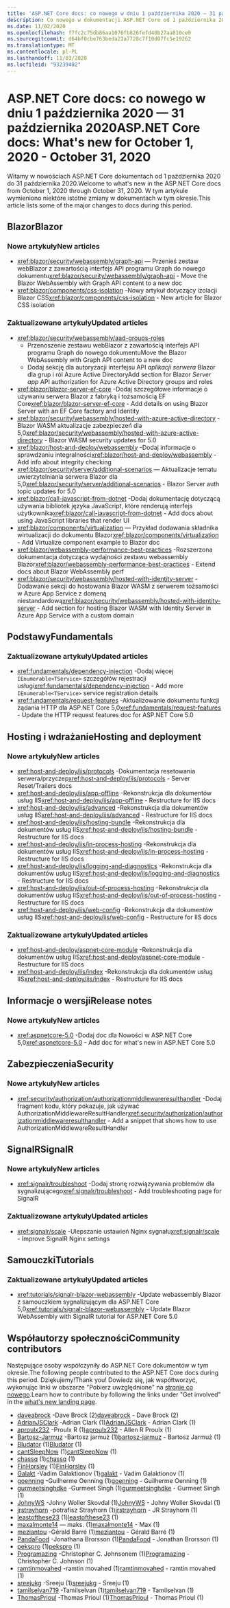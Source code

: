 ```yaml
---
title: 'ASP.NET Core docs: co nowego w dniu 1 października 2020 — 31 października 2020'
description: Co nowego w dokumentacji ASP.NET Core od 1 października 2020 – 31 października 2020.
ms.date: 11/02/2020
ms.openlocfilehash: f7fc2c75db86aa1076fb826fefd40b27aa810ce0
ms.sourcegitcommit: d64bf0cbe763beda22a7728c7f10d07fc5e19262
ms.translationtype: MT
ms.contentlocale: pl-PL
ms.lasthandoff: 11/03/2020
ms.locfileid: "93239402"
---
```

# <a name="aspnet-core-docs-whats-new-for-october-1-2020---october-31-2020"></a><span data-ttu-id="6b102-103">ASP.NET Core docs: co nowego w dniu 1 października 2020 — 31 października 2020</span><span class="sxs-lookup"><span data-stu-id="6b102-103">ASP.NET Core docs: What's new for October 1, 2020 - October 31, 2020</span></span>

<span data-ttu-id="6b102-104">Witamy w nowościach ASP.NET Core dokumentach od 1 października 2020 do 31 października 2020.</span><span class="sxs-lookup"><span data-stu-id="6b102-104">Welcome to what's new in the ASP.NET Core docs from October 1, 2020 through October 31, 2020.</span></span> <span data-ttu-id="6b102-105">W tym artykule wymieniono niektóre istotne zmiany w dokumentach w tym okresie.</span><span class="sxs-lookup"><span data-stu-id="6b102-105">This article lists some of the major changes to docs during this period.</span></span>

## <a name="blazor"></a><span data-ttu-id="6b102-106">Blazor</span><span class="sxs-lookup"><span data-stu-id="6b102-106">Blazor</span></span>

### <a name="new-articles"></a><span data-ttu-id="6b102-107">Nowe artykuły</span><span class="sxs-lookup"><span data-stu-id="6b102-107">New articles</span></span>

- <span data-ttu-id="6b102-108"><xref:blazor/security/webassembly/graph-api> — Przenieś zestaw webBlazor z zawartością interfejs API programu Graph do nowego dokumentu</span><span class="sxs-lookup"><span data-stu-id="6b102-108"><xref:blazor/security/webassembly/graph-api> - Move the Blazor WebAssembly with Graph API content to a new doc</span></span>
- <span data-ttu-id="6b102-109"><xref:blazor/components/css-isolation> -Nowy artykuł dotyczący izolacji Blazor CSS</span><span class="sxs-lookup"><span data-stu-id="6b102-109"><xref:blazor/components/css-isolation> - New article for Blazor CSS isolation</span></span>

### <a name="updated-articles"></a><span data-ttu-id="6b102-110">Zaktualizowane artykuły</span><span class="sxs-lookup"><span data-stu-id="6b102-110">Updated articles</span></span>

- <xref:blazor/security/webassembly/aad-groups-roles>
  - <span data-ttu-id="6b102-111">Przenoszenie zestawu webBlazor z zawartością interfejs API programu Graph do nowego dokumentu</span><span class="sxs-lookup"><span data-stu-id="6b102-111">Move the Blazor WebAssembly with Graph API content to a new doc</span></span>
  - <span data-ttu-id="6b102-112">Dodaj sekcję dla autoryzacji interfejsu API *aplikacji serwera* Blazor dla grup i ról Azure Active Directory</span><span class="sxs-lookup"><span data-stu-id="6b102-112">Add section for Blazor *Server app* API authorization for Azure Active Directory groups and roles</span></span>
- <span data-ttu-id="6b102-113"><xref:blazor/blazor-server-ef-core> -Dodaj szczegółowe informacje o używaniu serwera Blazor z fabryką i tożsamością EF Core</span><span class="sxs-lookup"><span data-stu-id="6b102-113"><xref:blazor/blazor-server-ef-core> - Add details on using Blazor Server with an EF Core factory and Identity</span></span>
- <span data-ttu-id="6b102-114"><xref:blazor/security/webassembly/hosted-with-azure-active-directory> -Blazor WASM aktualizacje zabezpieczeń dla 5,0</span><span class="sxs-lookup"><span data-stu-id="6b102-114"><xref:blazor/security/webassembly/hosted-with-azure-active-directory> - Blazor WASM security updates for 5.0</span></span>
- <span data-ttu-id="6b102-115"><xref:blazor/host-and-deploy/webassembly> -Dodaj informacje o sprawdzaniu integralności</span><span class="sxs-lookup"><span data-stu-id="6b102-115"><xref:blazor/host-and-deploy/webassembly> - Add info about integrity checking</span></span>
- <span data-ttu-id="6b102-116"><xref:blazor/security/server/additional-scenarios> — Aktualizacje tematu uwierzytelniania serwera Blazor dla 5,0</span><span class="sxs-lookup"><span data-stu-id="6b102-116"><xref:blazor/security/server/additional-scenarios> - Blazor Server auth topic updates for 5.0</span></span>
- <span data-ttu-id="6b102-117"><xref:blazor/call-javascript-from-dotnet> -Dodaj dokumentację dotyczącą używania bibliotek języka JavaScript, które renderują interfejs użytkownika</span><span class="sxs-lookup"><span data-stu-id="6b102-117"><xref:blazor/call-javascript-from-dotnet> - Add docs about using JavaScript libraries that render UI</span></span>
- <span data-ttu-id="6b102-118"><xref:blazor/components/virtualization> — Przykład dodawania składnika wirtualizacji do dokumentu Blazor</span><span class="sxs-lookup"><span data-stu-id="6b102-118"><xref:blazor/components/virtualization> - Add Virtualize component example to Blazor doc</span></span>
- <span data-ttu-id="6b102-119"><xref:blazor/webassembly-performance-best-practices> -Rozszerzona dokumentacja dotycząca wydajności zestawu webassembly Blazor</span><span class="sxs-lookup"><span data-stu-id="6b102-119"><xref:blazor/webassembly-performance-best-practices> - Extend docs about Blazor WebAssembly perf</span></span>
- <span data-ttu-id="6b102-120"><xref:blazor/security/webassembly/hosted-with-identity-server> -Dodawanie sekcji do hostowania Blazor WASM z serwerem tożsamości w Azure App Service z domeną niestandardową</span><span class="sxs-lookup"><span data-stu-id="6b102-120"><xref:blazor/security/webassembly/hosted-with-identity-server> - Add section for hosting Blazor WASM with Identity Server in Azure App Service with a custom domain</span></span>

## <a name="fundamentals"></a><span data-ttu-id="6b102-121">Podstawy</span><span class="sxs-lookup"><span data-stu-id="6b102-121">Fundamentals</span></span>

### <a name="updated-articles"></a><span data-ttu-id="6b102-122">Zaktualizowane artykuły</span><span class="sxs-lookup"><span data-stu-id="6b102-122">Updated articles</span></span>

- <span data-ttu-id="6b102-123"><xref:fundamentals/dependency-injection> -Dodaj więcej `IEnumerable<TService>` szczegółów rejestracji usługi</span><span class="sxs-lookup"><span data-stu-id="6b102-123"><xref:fundamentals/dependency-injection> - Add more `IEnumerable<TService>` service registration details</span></span>
- <span data-ttu-id="6b102-124"><xref:fundamentals/request-features> -Aktualizowanie dokumentu funkcji żądania HTTP dla ASP.NET Core 5,0</span><span class="sxs-lookup"><span data-stu-id="6b102-124"><xref:fundamentals/request-features> - Update the HTTP request features doc for ASP.NET Core 5.0</span></span>

## <a name="hosting-and-deployment"></a><span data-ttu-id="6b102-125">Hosting i wdrażanie</span><span class="sxs-lookup"><span data-stu-id="6b102-125">Hosting and deployment</span></span>

### <a name="new-articles"></a><span data-ttu-id="6b102-126">Nowe artykuły</span><span class="sxs-lookup"><span data-stu-id="6b102-126">New articles</span></span>

- <span data-ttu-id="6b102-127"><xref:host-and-deploy/iis/protocols> -Dokumentacja resetowania serwera/przyczep</span><span class="sxs-lookup"><span data-stu-id="6b102-127"><xref:host-and-deploy/iis/protocols> - Server Reset/Trailers docs</span></span>
- <span data-ttu-id="6b102-128"><xref:host-and-deploy/iis/app-offline> -Rekonstrukcja dla dokumentów usług IIS</span><span class="sxs-lookup"><span data-stu-id="6b102-128"><xref:host-and-deploy/iis/app-offline> - Restructure for IIS docs</span></span>
- <span data-ttu-id="6b102-129"><xref:host-and-deploy/iis/advanced> -Rekonstrukcja dla dokumentów usług IIS</span><span class="sxs-lookup"><span data-stu-id="6b102-129"><xref:host-and-deploy/iis/advanced> - Restructure for IIS docs</span></span>
- <span data-ttu-id="6b102-130"><xref:host-and-deploy/iis/hosting-bundle> -Rekonstrukcja dla dokumentów usług IIS</span><span class="sxs-lookup"><span data-stu-id="6b102-130"><xref:host-and-deploy/iis/hosting-bundle> - Restructure for IIS docs</span></span>
- <span data-ttu-id="6b102-131"><xref:host-and-deploy/iis/in-process-hosting> -Rekonstrukcja dla dokumentów usług IIS</span><span class="sxs-lookup"><span data-stu-id="6b102-131"><xref:host-and-deploy/iis/in-process-hosting> - Restructure for IIS docs</span></span>
- <span data-ttu-id="6b102-132"><xref:host-and-deploy/iis/logging-and-diagnostics> -Rekonstrukcja dla dokumentów usług IIS</span><span class="sxs-lookup"><span data-stu-id="6b102-132"><xref:host-and-deploy/iis/logging-and-diagnostics> - Restructure for IIS docs</span></span>
- <span data-ttu-id="6b102-133"><xref:host-and-deploy/iis/out-of-process-hosting> -Rekonstrukcja dla dokumentów usług IIS</span><span class="sxs-lookup"><span data-stu-id="6b102-133"><xref:host-and-deploy/iis/out-of-process-hosting> - Restructure for IIS docs</span></span>
- <span data-ttu-id="6b102-134"><xref:host-and-deploy/iis/web-config> -Rekonstrukcja dla dokumentów usług IIS</span><span class="sxs-lookup"><span data-stu-id="6b102-134"><xref:host-and-deploy/iis/web-config> - Restructure for IIS docs</span></span>

### <a name="updated-articles"></a><span data-ttu-id="6b102-135">Zaktualizowane artykuły</span><span class="sxs-lookup"><span data-stu-id="6b102-135">Updated articles</span></span>

- <span data-ttu-id="6b102-136"><xref:host-and-deploy/aspnet-core-module> -Rekonstrukcja dla dokumentów usług IIS</span><span class="sxs-lookup"><span data-stu-id="6b102-136"><xref:host-and-deploy/aspnet-core-module> - Restructure for IIS docs</span></span>
- <span data-ttu-id="6b102-137"><xref:host-and-deploy/iis/index> -Rekonstrukcja dla dokumentów usług IIS</span><span class="sxs-lookup"><span data-stu-id="6b102-137"><xref:host-and-deploy/iis/index> - Restructure for IIS docs</span></span>

## <a name="release-notes"></a><span data-ttu-id="6b102-138">Informacje o wersji</span><span class="sxs-lookup"><span data-stu-id="6b102-138">Release notes</span></span>

### <a name="new-articles"></a><span data-ttu-id="6b102-139">Nowe artykuły</span><span class="sxs-lookup"><span data-stu-id="6b102-139">New articles</span></span>

- <span data-ttu-id="6b102-140"><xref:aspnetcore-5.0> -Dodaj doc dla Nowości w ASP.NET Core 5,0</span><span class="sxs-lookup"><span data-stu-id="6b102-140"><xref:aspnetcore-5.0> - Add doc for what's new in ASP.NET Core 5.0</span></span>

## <a name="security"></a><span data-ttu-id="6b102-141">Zabezpieczenia</span><span class="sxs-lookup"><span data-stu-id="6b102-141">Security</span></span>

### <a name="new-articles"></a><span data-ttu-id="6b102-142">Nowe artykuły</span><span class="sxs-lookup"><span data-stu-id="6b102-142">New articles</span></span>

- <span data-ttu-id="6b102-143"><xref:security/authorization/authorizationmiddlewareresulthandler> -Dodaj fragment kodu, który pokazuje, jak używać AuthorizationMiddlewareResultHandler</span><span class="sxs-lookup"><span data-stu-id="6b102-143"><xref:security/authorization/authorizationmiddlewareresulthandler> - Add a snippet that shows how to use AuthorizationMiddlewareResultHandler</span></span>

## <a name="signalr"></a><span data-ttu-id="6b102-144">SignalR</span><span class="sxs-lookup"><span data-stu-id="6b102-144">SignalR</span></span>

### <a name="new-articles"></a><span data-ttu-id="6b102-145">Nowe artykuły</span><span class="sxs-lookup"><span data-stu-id="6b102-145">New articles</span></span>

- <span data-ttu-id="6b102-146"><xref:signalr/troubleshoot> -Dodaj stronę rozwiązywania problemów dla sygnalizującego</span><span class="sxs-lookup"><span data-stu-id="6b102-146"><xref:signalr/troubleshoot> - Add troubleshooting page for SignalR</span></span>

### <a name="updated-articles"></a><span data-ttu-id="6b102-147">Zaktualizowane artykuły</span><span class="sxs-lookup"><span data-stu-id="6b102-147">Updated articles</span></span>

- <span data-ttu-id="6b102-148"><xref:signalr/scale> -Ulepszanie ustawień Nginx sygnału</span><span class="sxs-lookup"><span data-stu-id="6b102-148"><xref:signalr/scale> - Improve SignalR Nginx settings</span></span>

## <a name="tutorials"></a><span data-ttu-id="6b102-149">Samouczki</span><span class="sxs-lookup"><span data-stu-id="6b102-149">Tutorials</span></span>

### <a name="updated-articles"></a><span data-ttu-id="6b102-150">Zaktualizowane artykuły</span><span class="sxs-lookup"><span data-stu-id="6b102-150">Updated articles</span></span>

- <span data-ttu-id="6b102-151"><xref:tutorials/signalr-blazor-webassembly> -Update webassembly Blazor z samouczkiem sygnalizującym dla ASP.NET Core 5,0</span><span class="sxs-lookup"><span data-stu-id="6b102-151"><xref:tutorials/signalr-blazor-webassembly> - Update Blazor WebAssembly with SignalR tutorial for ASP.NET Core 5.0</span></span>

## <a name="community-contributors"></a><span data-ttu-id="6b102-152">Współautorzy społeczności</span><span class="sxs-lookup"><span data-stu-id="6b102-152">Community contributors</span></span>

<span data-ttu-id="6b102-153">Następujące osoby współczyniły do ASP.NET Core dokumentów w tym okresie.</span><span class="sxs-lookup"><span data-stu-id="6b102-153">The following people contributed to the ASP.NET Core docs during this period.</span></span> <span data-ttu-id="6b102-154">Dziękujemy!</span><span class="sxs-lookup"><span data-stu-id="6b102-154">Thank you!</span></span> <span data-ttu-id="6b102-155">Dowiedz się, jak współtworzyć, wykonując linki w obszarze "Pobierz uwzględnione" na [stronie co nowego](index.yml).</span><span class="sxs-lookup"><span data-stu-id="6b102-155">Learn how to contribute by following the links under "Get involved" in the [what's new landing page](index.yml).</span></span>

- <span data-ttu-id="6b102-156">[daveabrock](https://github.com/daveabrock) -Dave Brock (2)</span><span class="sxs-lookup"><span data-stu-id="6b102-156">[daveabrock](https://github.com/daveabrock) - Dave Brock (2)</span></span>
- <span data-ttu-id="6b102-157">[AdrianJSClark](https://github.com/AdrianJSClark) -Adrian Clark (1)</span><span class="sxs-lookup"><span data-stu-id="6b102-157">[AdrianJSClark](https://github.com/AdrianJSClark) - Adrian Clark (1)</span></span>
- <span data-ttu-id="6b102-158">[aproulx232](https://github.com/aproulx232) -Proulx R (1)</span><span class="sxs-lookup"><span data-stu-id="6b102-158">[aproulx232](https://github.com/aproulx232) - Allen R Proulx (1)</span></span>
- <span data-ttu-id="6b102-159">[Bartosz-Jarmuz](https://github.com/bartosz-jarmuz) -Bartosz jarmuż (1)</span><span class="sxs-lookup"><span data-stu-id="6b102-159">[bartosz-jarmuz](https://github.com/bartosz-jarmuz) - Bartosz Jarmuż (1)</span></span>
- <span data-ttu-id="6b102-160">[Bludator](https://github.com/Bludator) (1)</span><span class="sxs-lookup"><span data-stu-id="6b102-160">[Bludator](https://github.com/Bludator) (1)</span></span>
- <span data-ttu-id="6b102-161">[cantSleepNow](https://github.com/cantSleepNow) (1)</span><span class="sxs-lookup"><span data-stu-id="6b102-161">[cantSleepNow](https://github.com/cantSleepNow) (1)</span></span>
- <span data-ttu-id="6b102-162">[chassq](https://github.com/chassq) (1)</span><span class="sxs-lookup"><span data-stu-id="6b102-162">[chassq](https://github.com/chassq) (1)</span></span>
- <span data-ttu-id="6b102-163">[FinHorsley](https://github.com/FinHorsley) (1)</span><span class="sxs-lookup"><span data-stu-id="6b102-163">[FinHorsley](https://github.com/FinHorsley) (1)</span></span>
- <span data-ttu-id="6b102-164">[Galakt](https://github.com/galakt) -Vadim Galaktionov (1)</span><span class="sxs-lookup"><span data-stu-id="6b102-164">[galakt](https://github.com/galakt) - Vadim Galaktionov (1)</span></span>
- <span data-ttu-id="6b102-165">[goenning](https://github.com/goenning) -Guilherme Oenning (1)</span><span class="sxs-lookup"><span data-stu-id="6b102-165">[goenning](https://github.com/goenning) - Guilherme Oenning (1)</span></span>
- <span data-ttu-id="6b102-166">[gurmeetsinghdke](https://github.com/gurmeetsinghdke) -Gurmeet Singh (1)</span><span class="sxs-lookup"><span data-stu-id="6b102-166">[gurmeetsinghdke](https://github.com/gurmeetsinghdke) - Gurmeet Singh (1)</span></span>
- <span data-ttu-id="6b102-167">[JohnyWS](https://github.com/JohnyWS) -Johny Woller Skovdal (1)</span><span class="sxs-lookup"><span data-stu-id="6b102-167">[JohnyWS](https://github.com/JohnyWS) - Johny Woller Skovdal (1)</span></span>
- <span data-ttu-id="6b102-168">[jrstrayhorn](https://github.com/jrstrayhorn) -potrafisz Strayhorn (1)</span><span class="sxs-lookup"><span data-stu-id="6b102-168">[jrstrayhorn](https://github.com/jrstrayhorn) - JR Strayhorn (1)</span></span>
- <span data-ttu-id="6b102-169">[leastofthese23](https://github.com/leastofthese23) (1)</span><span class="sxs-lookup"><span data-stu-id="6b102-169">[leastofthese23](https://github.com/leastofthese23) (1)</span></span>
- <span data-ttu-id="6b102-170">[maxalmonte14](https://github.com/maxalmonte14) — maks. (1)</span><span class="sxs-lookup"><span data-stu-id="6b102-170">[maxalmonte14](https://github.com/maxalmonte14) - Max (1)</span></span>
- <span data-ttu-id="6b102-171">[meziantou](https://github.com/meziantou) -Gérald Barré (1)</span><span class="sxs-lookup"><span data-stu-id="6b102-171">[meziantou](https://github.com/meziantou) - Gérald Barré (1)</span></span>
- <span data-ttu-id="6b102-172">[PandaFood](https://github.com/PandaFood) -Jonathana Brorsson (1)</span><span class="sxs-lookup"><span data-stu-id="6b102-172">[PandaFood](https://github.com/PandaFood) - Jonathan Brorsson (1)</span></span>
- <span data-ttu-id="6b102-173">[pekspro](https://github.com/pekspro) (1)</span><span class="sxs-lookup"><span data-stu-id="6b102-173">[pekspro](https://github.com/pekspro) (1)</span></span>
- <span data-ttu-id="6b102-174">[Programazing](https://github.com/Programazing) -Christopher C. Johnsonem (1)</span><span class="sxs-lookup"><span data-stu-id="6b102-174">[Programazing](https://github.com/Programazing) - Christopher C. Johnson (1)</span></span>
- <span data-ttu-id="6b102-175">[ramtinmovahed](https://github.com/ramtinmovahed) -ramtin movahed (1)</span><span class="sxs-lookup"><span data-stu-id="6b102-175">[ramtinmovahed](https://github.com/ramtinmovahed) - ramtin movahed (1)</span></span>
- <span data-ttu-id="6b102-176">[sreejukg](https://github.com/sreejukg) -Sreeju (1)</span><span class="sxs-lookup"><span data-stu-id="6b102-176">[sreejukg](https://github.com/sreejukg) - Sreeju (1)</span></span>
- <span data-ttu-id="6b102-177">[tamilselvan719](https://github.com/tamilselvan719) -Tamilselvan (1)</span><span class="sxs-lookup"><span data-stu-id="6b102-177">[tamilselvan719](https://github.com/tamilselvan719) - Tamilselvan (1)</span></span>
- <span data-ttu-id="6b102-178">[ThomasPrioul](https://github.com/ThomasPrioul) -Thomas Prioul (1)</span><span class="sxs-lookup"><span data-stu-id="6b102-178">[ThomasPrioul](https://github.com/ThomasPrioul) - Thomas Prioul (1)</span></span>
